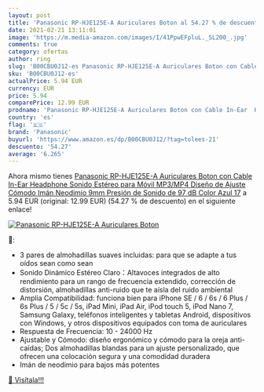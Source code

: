 ```yaml
---
layout: post
title: 'Panasonic RP-HJE125E-A Auriculares Boton al 54.27 % de descuento'
date: 2021-02-21 13:11:01
image: 'https://m.media-amazon.com/images/I/41PpwEFpluL._SL200_.jpg'
comments: true
category: ofertas
author: ring
slug: 'B00CBU0J12-es Panasonic RP-HJE125E-A Auriculares Boton con Cable In-Ear...'
sku: 'B00CBU0J12-es'
actualPrice: 5.94 EUR
currency: EUR
price: 5.94
comparePrice: 12.99 EUR
prodname: 'Panasonic RP-HJE125E-A Auriculares Boton con Cable In-Ear  Headphone Sonido Estéreo para Móvil  MP3/MP4  Diseño de Ajuste Cómodo  Imán Neodimio 9mm  Presión de Sonido de 97 dB   Color Azul  17'
country: 'es'
flag: '🇪🇸'
brand: 'Panasonic'
buyurl: 'https://www.amazon.es/dp/B00CBU0J12/?tag=tolees-21'
descuento: '54.27'
average: '6.265'
---
```


Ahora mismo tienes [Panasonic RP-HJE125E-A Auriculares Boton con Cable In-Ear  Headphone Sonido Estéreo para Móvil  MP3/MP4  Diseño de Ajuste Cómodo  Imán Neodimio 9mm  Presión de Sonido de 97 dB   Color Azul  17](https://www.amazon.es/dp/B00CBU0J12/?tag=tolees-21) a 5.94 EUR (original: 12.99 EUR) (54.27 %  de descuento) en el siguiente enlace!

[![Panasonic RP-HJE125E-A Auriculares Boton](https://m.media-amazon.com/images/I/41PpwEFpluL._SL200_.jpg)](https://www.amazon.es/dp/B00CBU0J12/?tag=tolees-21)

🔎:

- 3 pares de almohadillas suaves incluidas: para que se adapte a tus oídos sean como sean
- Sonido Dinámico Estéreo Claro：Altavoces integrados de alto rendimiento para un rango de frecuencia extendido, corrección de distorsión, almohadillas anti-ruido que te aísla del ruido ambiental
- Amplia Compatibilidad: funciona bien para iPhone SE / 6 / 6s / 6 Plus / 6s Plus / 5 / 5c / 5s, iPad Mini, iPad Air, iPod touch 5, iPod Nano 7, Samsung Galaxy, teléfonos inteligentes y tabletas Android, dispositivos con Windows, y otros dispositivos equipados con toma de auriculares
- Respuesta de Frecuencia: 10 - 24000 Hz
- Ajustable y Cómodo: diseño ergonómico y cómodo para la oreja anti-caídas; Dos almohadillas blandas para un ajuste personalizado, que ofrecen una colocación segura y una comodidad duradera
- Imán de neodimio para bajos más potentes

[🛒 Visítala!!!](https://www.amazon.es/dp/B00CBU0J12/?tag=tolees-21)
